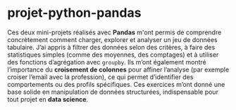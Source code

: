 # projet-python-pandas

Ces deux mini-projets réalisés avec **Pandas** m'ont permis de comprendre concrètement comment charger, explorer et analyser un jeu de données tabulaire. J’ai appris à filtrer des données selon des critères, à faire des statistiques simples (comme des moyennes, des comptages) et à utiliser des fonctions d’agrégation avec `groupby`. Ils m’ont également montré l’importance du **croisement de colonnes** pour affiner l’analyse (par exemple croiser l’email avec la profession), ce qui permet d’identifier des comportements ou des profils spécifiques. Ces exercices m’ont donné une base solide en manipulation de données structurées, indispensable pour tout projet en **data science**.
